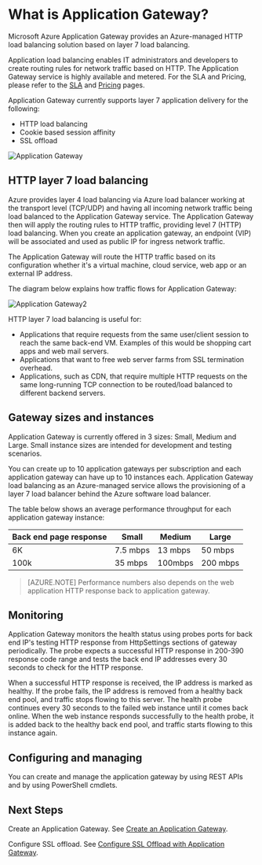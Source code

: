 <properties 
   pageTitle="Introduction to Application Gateway | Microsoft Azure"
   description="This page provides an overview of the Application Gateway service for layer 7 load balancing, including gateway sizes, HTTP load balancing, cookie based session affinity, and SSL offload."
   documentationCenter="na"
   services="application-gateway"
   authors="joaoma"
   manager="jdial"
   editor="tysonn"/>
<tags 
   ms.service="application-gateway"
   ms.devlang="na"
   ms.topic="article" 
   ms.tgt_pltfrm="na"
   ms.workload="infrastructure-services" 
   ms.date="11/03/2015"
   ms.author="joaoma"/>

# What is Application Gateway?


Microsoft Azure Application Gateway provides an Azure-managed HTTP load balancing solution based on layer 7 load balancing. 

Application load balancing  enables IT administrators and developers to create routing rules for network traffic based on HTTP.  The Application Gateway service is highly available and metered. For the SLA and Pricing, please refer to the [SLA](http://azure.microsoft.com/support/legal/sla/) and [Pricing](https://azure.microsoft.com/pricing/details/application-gateway/) pages.

Application Gateway currently supports layer 7 application delivery for the following:

- HTTP load balancing
- Cookie based session affinity
- SSL offload

![Application Gateway](./media/application-gateway-introduction/appgateway1.png)

## HTTP layer 7 load balancing

Azure provides layer 4 load balancing via Azure load balancer working at the transport level (TCP/UDP) and having all incoming network traffic being load balanced to the Application Gateway service. The Application Gateway then will apply the routing rules to HTTP traffic, providing level 7 (HTTP) load balancing. When you create an application gateway, an endpoint (VIP) will be associated and used as public IP for ingress network traffic.

The Application Gateway will route the HTTP traffic based on its configuration whether it's a virtual machine, cloud service, web app or an external IP address.

The diagram below explains how traffic flows for Application Gateway:

 
![Application Gateway2](./media/application-gateway-introduction/appgateway2.png)

HTTP layer 7 load balancing is useful for:


- Applications that require requests from the same user/client session to reach the same back-end VM. Examples of this would be shopping cart apps and web mail servers.
- Applications that want to free web server farms from SSL termination overhead.
- Applications, such as CDN, that require multiple HTTP requests on the same long-running TCP connection to be routed/load balanced to different backend servers.

## Gateway sizes and instances

Application Gateway is currently offered in 3 sizes: Small, Medium and Large. Small instance sizes are intended for development and testing scenarios. 

You can create up to 10 application gateways per subscription and each application gateway can have up to 10 instances each. Application Gateway load balancing as an Azure-managed service allows the provisioning of a layer 7 load balancer behind the Azure software load balancer.

The table below shows an average performance throughput for each application gateway instance:

| Back end page response | Small | Medium | Large|
|---|---|---|---|
| 6K | 7.5 mbps | 13 mbps | 50 mbps |
|100k | 35 mbps | 100mbps| 200 mbps |

>[AZURE.NOTE] Performance numbers also depends on the web application HTTP response back to application gateway. 


## Monitoring
 
Application Gateway monitors the health status using probes ports for back end IP's testing HTTP response from HttpSettings sections of gateway periodically. The probe expects a successful HTTP response in 200-390 response code range and tests the back end IP addresses every 30 seconds to check for the HTTP response. 

When a successful HTTP response is received, the IP address is marked as healthy. If the probe fails, the IP address is removed from a healthy back end pool, and traffic stops flowing to this server. The health probe continues every 30 seconds to the failed web instance until it comes back online. When the web instance  responds successfully to the health probe, it is added back to the healthy back end pool, and traffic starts flowing to this instance again.

## Configuring and managing

You can create and manage the application gateway by using REST APIs and by using PowerShell cmdlets.


## Next Steps

Create an Application Gateway. See [Create an Application Gateway](application-gateway-create-gateway.md).

Configure SSL offload. See [Configure SSL Offload with Application Gateway](application-gateway-ssl.md).


